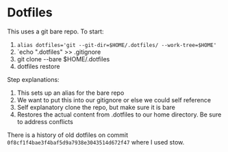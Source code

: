 # Dotfiles

This uses a git bare repo. To start:
1. `alias dotfiles='git --git-dir=$HOME/.dotfiles/ --work-tree=$HOME'`
2. `echo ".dotfiles" >> .gitignore
3. git clone --bare <ssh-or-https-url-to-clone> $HOME/.dotfiles
4. dotfiles restore

Step explanations:
1. This sets up an alias for the bare repo
2. We want to put this into our gitignore or else we could self reference
3. Self explanatory clone the repo, but make sure it is bare
4. Restores the actual content from .dotfiles to our home directory. Be sure to address conflicts

There is a history of old dotfiles on commit `0f8cf1f4bae3f4baf5d9a7938e3043514d672f47` where I used stow.
